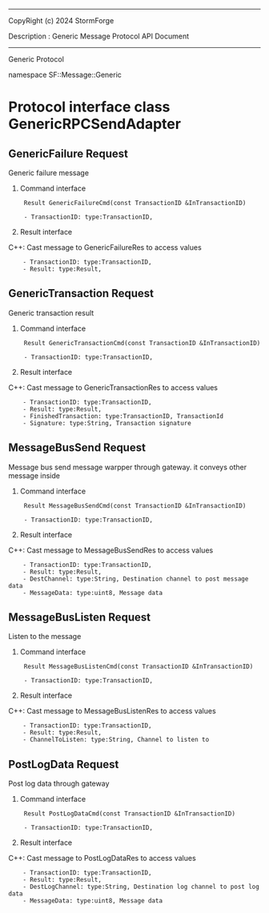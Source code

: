 ﻿***
 
 CopyRight (c) 2024 StormForge
 
 Description : Generic Message Protocol API Document

***



Generic Protocol

namespace SF::Message::Generic


# Protocol interface class GenericRPCSendAdapter
## GenericFailure Request
Generic failure message

1. Command interface

        Result GenericFailureCmd(const TransactionID &InTransactionID)

		- TransactionID: type:TransactionID, 

2. Result interface

C++: Cast message to GenericFailureRes to access values


		- TransactionID: type:TransactionID, 
		- Result: type:Result, 


## GenericTransaction Request
Generic transaction result

1. Command interface

        Result GenericTransactionCmd(const TransactionID &InTransactionID)

		- TransactionID: type:TransactionID, 

2. Result interface

C++: Cast message to GenericTransactionRes to access values


		- TransactionID: type:TransactionID, 
		- Result: type:Result, 
		- FinishedTransaction: type:TransactionID, TransactionId
		- Signature: type:String, Transaction signature


## MessageBusSend Request
Message bus send message warpper through gateway. it conveys other message inside

1. Command interface

        Result MessageBusSendCmd(const TransactionID &InTransactionID)

		- TransactionID: type:TransactionID, 

2. Result interface

C++: Cast message to MessageBusSendRes to access values


		- TransactionID: type:TransactionID, 
		- Result: type:Result, 
		- DestChannel: type:String, Destination channel to post message data
		- MessageData: type:uint8, Message data


## MessageBusListen Request
Listen to the message

1. Command interface

        Result MessageBusListenCmd(const TransactionID &InTransactionID)

		- TransactionID: type:TransactionID, 

2. Result interface

C++: Cast message to MessageBusListenRes to access values


		- TransactionID: type:TransactionID, 
		- Result: type:Result, 
		- ChannelToListen: type:String, Channel to listen to


## PostLogData Request
Post log data through gateway

1. Command interface

        Result PostLogDataCmd(const TransactionID &InTransactionID)

		- TransactionID: type:TransactionID, 

2. Result interface

C++: Cast message to PostLogDataRes to access values


		- TransactionID: type:TransactionID, 
		- Result: type:Result, 
		- DestLogChannel: type:String, Destination log channel to post log data
		- MessageData: type:uint8, Message data








